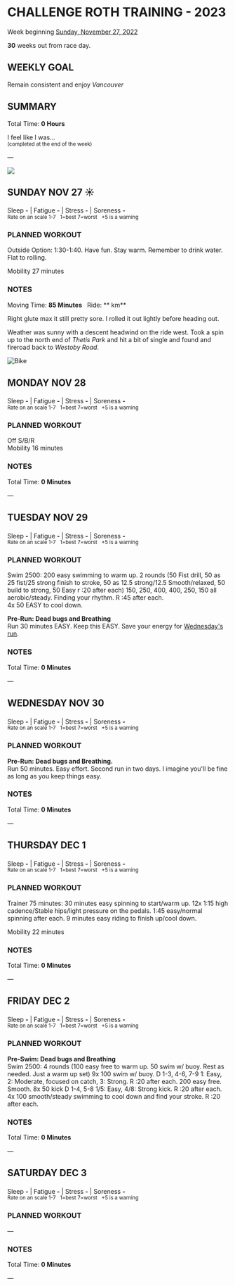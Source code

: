 # CHALLENGE ROTH TRAINING - 2023
Week beginning [Sunday, November 27, 2022](javascript:flick('sun');)

**30** weeks out from race day.

## WEEKLY GOAL
Remain consistent and enjoy _Vancouver_

## SUMMARY
Total Time: **0 Hours**

I feel like I was...
<br /><sup>(completed at the end of the week)</sup>

&mdash;

![](/assets/jpg/II-9x550.jpeg)

## SUNDAY NOV 27 ☀️
Sleep **-** | Fatigue **-** | Stress **-** | Soreness **-**
<sup><br />Rate on an scale 1-7 &nbsp; 1=best 7=worst &nbsp; +5 is a warning</sup>

### PLANNED WORKOUT
Outside Option: 
1:30-1:40. Have fun. Stay warm. Remember to drink water. Flat to rolling.

Mobility 27 minutes

### NOTES
Moving Time: **85 Minutes**  &nbsp; Ride: ** km**

Right glute max it still pretty sore. I rolled it out lightly before heading out.

Weather was sunny with a descent headwind on the ride west.
Took a spin up to the north end of _Thetis Park_ and hit a bit of single and found and fireroad back to _Westoby Road_.

![Bike](/assets/jpg/image.jpeg)

<!---->
## MONDAY NOV 28
Sleep **-** | Fatigue **-** | Stress **-** | Soreness **-**
<sup><br />Rate on an scale 1-7 &nbsp; 1=best 7=worst &nbsp; +5 is a warning</sup>

### PLANNED WORKOUT
Off S/B/R  
Mobility 16 minutes

### NOTES
Total Time: **0 Minutes**

&mdash;  

<!---->
## TUESDAY NOV 29
Sleep **-** | Fatigue **-** | Stress **-** | Soreness **-**
<sup><br />Rate on an scale 1-7 &nbsp; 1=best 7=worst &nbsp; +5 is a warning</sup>

### PLANNED WORKOUT
Swim 2500: 
200 easy swimming to warm up. 
2 rounds (50 Fist drill, 50 as 25 fist/25 strong finish to stroke, 50 as 12.5 strong/12.5 Smooth/relaxed, 50 build to strong, 50 Easy r :20 after each) 
150, 250, 400, 400, 250, 150 all aerobic/steady. Finding your rhythm. R :45 after each.   
4x 50 EASY to cool down.

**Pre-Run: Dead bugs and Breathing**   
Run 30 minutes EASY. Keep this EASY. Save your energy for [Wednesday's run](javascript:flick('wed');).

### NOTES
Total Time: **0 Minutes**

&mdash;  

<!---->
## WEDNESDAY NOV 30
Sleep **-** | Fatigue **-** | Stress **-** | Soreness **-**
<sup><br />Rate on an scale 1-7 &nbsp; 1=best 7=worst &nbsp; +5 is a warning</sup>

### PLANNED WORKOUT
**Pre-Run: Dead bugs and Breathing.**   
Run 50 minutes. Easy effort. Second run in two days. I imagine you'll be fine as long as you keep things easy. 

### NOTES
Total Time: **0 Minutes**

&mdash;  

<!---->
## THURSDAY DEC 1
Sleep **-** | Fatigue **-** | Stress **-** | Soreness **-**
<sup><br />Rate on an scale 1-7 &nbsp; 1=best 7=worst &nbsp; +5 is a warning</sup>

### PLANNED WORKOUT
Trainer 75 minutes:
30 minutes easy spinning to start/warm up.
12x 1:15 high cadence/Stable hips/light pressure on the pedals. 1:45 easy/normal spinning after each.
9 minutes easy riding to finish up/cool down.

Mobility 22 minutes

### NOTES
Total Time: **0 Minutes**

&mdash;  

<!---->
## FRIDAY DEC 2
Sleep **-** | Fatigue **-** | Stress **-** | Soreness **-**
<sup><br />Rate on an scale 1-7 &nbsp; 1=best 7=worst &nbsp; +5 is a warning</sup>

### PLANNED WORKOUT
**Pre-Swim: Dead bugs and Breathing**    
Swim 2500: 
4 rounds (100 easy free to warm up. 50 swim w/ buoy. Rest as needed. Just a warm up set) 
9x 100 swim w/ buoy. D 1-3, 4-6, 7-9 1: Easy, 2: Moderate, focused on catch, 3: Strong. R :20 after each. 
200 easy free. Smooth. 
8x 50 kick D 1-4, 5-8 1/5: Easy, 4/8: Strong kick. R :20 after each. 
4x 100 smooth/steady swimming to cool down and find your stroke. R :20 after each.

### NOTES
Total Time: **0 Minutes**

&mdash;  

<!---->
## SATURDAY DEC 3
Sleep **-** | Fatigue **-** | Stress **-** | Soreness **-**
<sup><br />Rate on an scale 1-7 &nbsp; 1=best 7=worst &nbsp; +5 is a warning</sup>

### PLANNED WORKOUT
&mdash;  

### NOTES
Total Time: **0 Minutes**

&mdash;  
